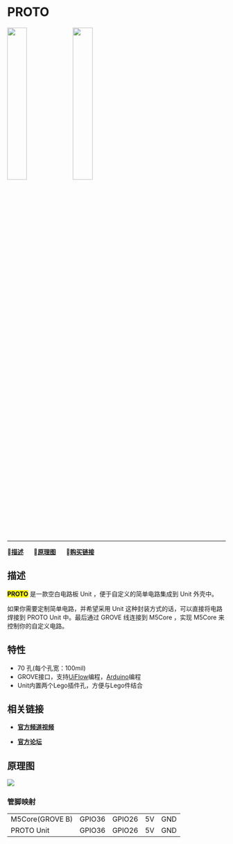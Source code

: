 # PROTO

<img src="assets/img/product_pics/unit/M5GO_Unit_proto.png" width="30%" height="30%"><img src="assets/img/product_pics/unit/unit_proto_grove_b.png" width="30%" height="30%">

***

:memo:**[描述](#描述)**&nbsp;&nbsp;&nbsp;&nbsp;&nbsp;&nbsp;:electric_plug:**[原理图](#原理图)**&nbsp;&nbsp;&nbsp;&nbsp;&nbsp;&nbsp;🛒**[购买链接](https://item.taobao.com/item.htm?spm=a1z10.3-c.w4002-1172588106.61.3a93425e5PQbBs&id=577364213337)**

## 描述

**<mark>PROTO</mark>** 是一款空白电路板 Unit ，便于自定义的简单电路集成到 Unit 外壳中。

如果你需要定制简单电路，并希望采用 Unit 这种封装方式的话，可以直接将电路焊接到 PROTO Unit 中。最后通过 GROVE 线连接到 M5Core ，实现 M5Core 来控制你的自定义电路。

<!-- 可以自定义电路并焊接到上面的洞洞板Unit。你可以定义项目适用的电路到该Unit上，然后最终可以通过M5Core来实现控制。 -->

## 特性

-  70 孔(每个孔宽：100mil)
-  GROVE接口，支持[UiFlow](http://flow.m5stack.com)编程，[Arduino](http://www.arduino.cc)编程
-  Unit内置两个Lego插件孔，方便与Lego件结合

## 相关链接

- **[官方频道视频](https://i.youku.com/i/UNjE1ODA2MzE0OA==?spm=a2hzp.8253869.0.0)**

- **[官方论坛](http://forum.m5stack.com/)**

## 原理图

<img src="assets/img/product_pics/unit/proto_sch.JPG">

### 管脚映射

<table>
 <tr><td>M5Core(GROVE B)</td><td>GPIO36</td><td>GPIO26</td><td>5V</td><td>GND</td></tr>
 <tr><td>PROTO Unit</td><td>GPIO36</td><td>GPIO26</td><td>5V</td><td>GND</td></tr>
</table>